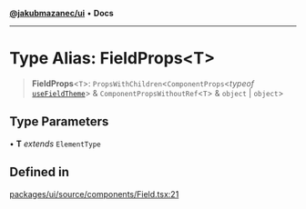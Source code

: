 [**@jakubmazanec/ui**](../README.md) • **Docs**

---

# Type Alias: FieldProps\<T\>

> **FieldProps**\<`T`\>: `PropsWithChildren`\<`ComponentProps`\<_typeof_
> [`useFieldTheme`](../functions/useFieldTheme.md)\> & `ComponentPropsWithoutRef`\<`T`\> & `object`
> \| `object`\>

## Type Parameters

• **T** _extends_ `ElementType`

## Defined in

[packages/ui/source/components/Field.tsx:21](https://github.com/jakubmazanec/tools/blob/4ad59c6b8eb7868ab1902d25f4c1aae28b28a6e4/packages/ui/source/components/Field.tsx#L21)
